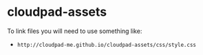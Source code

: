 # cloudpad-assets

To link files you will need to use something like:

* `http://cloudpad-me.github.io/cloudpad-assets/css/style.css`